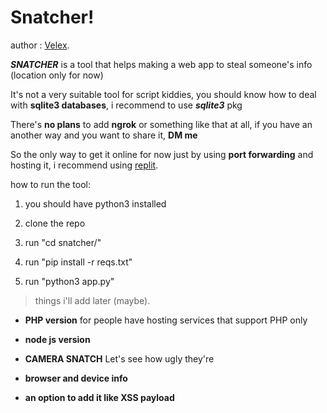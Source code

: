 # Snatcher! 

author : [Velex](https://www.instagram.com/velex.9/).  


***SNATCHER*** is a tool that helps making a web app to steal someone's info (location only for now) 

It's not a very suitable tool for script kiddies, you should know how to deal with **sqlite3  databases**, i recommend to use ***sqlite3*** pkg

There's **no plans** to add **ngrok** or something like that at all, if you have an another way and you want to share it, **DM me**


So the only way to get it online for now just by using **port forwarding** and hosting it, i recommend using [replit](https://replit.com/).



how to run the tool:

1. you should have python3 installed

2. clone the repo

3. run "cd snatcher/"

4. run "pip install -r reqs.txt"

5. run "python3 app.py"

> things i'll add later (maybe).

* **PHP version** for people have hosting services that support PHP only

* **node js version**

* **CAMERA SNATCH** Let's see how ugly they're

* **browser and device info**

* **an option to add it like XSS payload**
